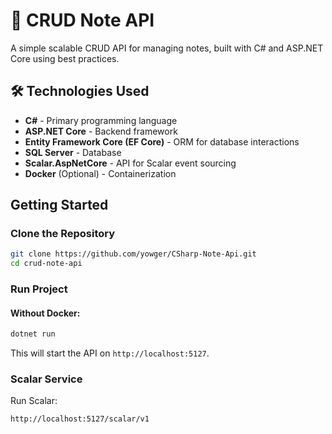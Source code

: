 # 📒 CRUD Note API

A simple scalable CRUD API for managing notes, built with C# and ASP.NET Core using best practices.

## 🛠️ Technologies Used

- **C#** - Primary programming language  
- **ASP.NET Core** - Backend framework  
- **Entity Framework Core (EF Core)** - ORM for database interactions  
- **SQL Server** - Database  
- **Scalar.AspNetCore** - API for Scalar event sourcing  
- **Docker** (Optional) - Containerization  

## Getting Started  

### **Clone the Repository**
```sh
git clone https://github.com/yowger/CSharp-Note-Api.git
cd crud-note-api
```

### Run Project

#### Without Docker:
```sh
dotnet run
```
This will start the API on `http://localhost:5127`.

### Scalar Service
Run Scalar:
```sh
http://localhost:5127/scalar/v1
```
